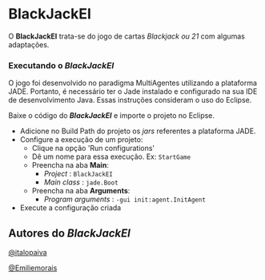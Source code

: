 # BlackJackEI

O **BlackJackEI** trata-se do jogo de cartas _Blackjack ou 21_ com algumas adaptações.


### Executando o *BlackJackEI*

O jogo foi desenvolvido no paradigma MultiAgentes utilizando a plataforma JADE. Portanto, é necessário ter o Jade instalado e configurado na sua IDE de desenvolvimento Java. Essas instruções consideram o uso do Eclipse.

Baixe o código do ***BlackJackEI*** e importe o projeto no Eclipse.

* Adicione no Build Path do projeto os _jars_ referentes a plataforma JADE. 
* Configure a execução de um projeto:
    * Clique na opção 'Run configurations'
    * Dê um nome para essa execução. Ex: `StartGame`
    * Preencha na aba **Main**:
        * _Project_ : `BlackJackEI` 
        * _Main class_ : `jade.Boot`
    * Preencha na aba **Arguments**:
        * _Program arguments_ : `-gui init:agent.InitAgent`
* Execute a configuração criada

## Autores do ***BlackJackEI***

[@italopaiva](https://github.com/italopaiva)

[@Emiliemorais](https://github.com/Emiliemorais)
